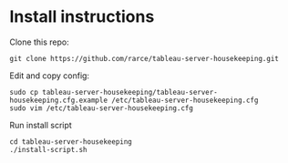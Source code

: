 # Install instructions

Clone this repo:
```
git clone https://github.com/rarce/tableau-server-housekeeping.git
```

Edit and copy config:
```
sudo cp tableau-server-housekeeping/tableau-server-housekeeping.cfg.example /etc/tableau-server-housekeeping.cfg
sudo vim /etc/tableau-server-housekeeping.cfg
```

Run install script
```
cd tableau-server-housekeeping
./install-script.sh
```